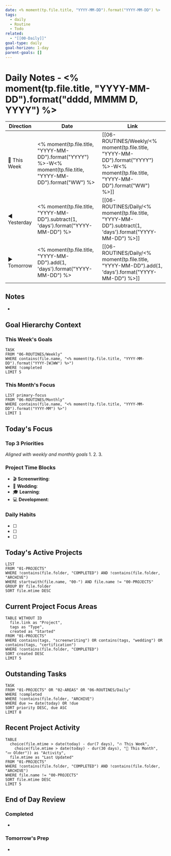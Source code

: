 ```yaml
---
date: <% moment(tp.file.title, "YYYY-MM-DD").format("YYYY-MM-DD") %>
tags:
  - daily
  - Routine
  - Todo
related:
  - "[[00-Daily]]"
goal-type: daily
goal-horizon: 1-day
parent-goals: []
---
```

# Daily Notes - <% moment(tp.file.title, "YYYY-MM-DD").format("dddd, MMMM D, YYYY") %>

| Direction    | Date                                                                                                             | Link                                                                                                                                    |
| ------------ | ---------------------------------------------------------------------------------------------------------------- | --------------------------------------------------------------------------------------------------------------------------------------- |
| 📅 This Week | <% moment(tp.file.title, "YYYY-MM-DD").format("YYYY") %>-W<% moment(tp.file.title, "YYYY-MM-DD").format("WW") %> | [[06-ROUTINES/Weekly/<% moment(tp.file.title, "YYYY-MM-DD").format("YYYY") %>-W<% moment(tp.file.title, "YYYY-MM-DD").format("WW") %>]] |
| ◀️ Yesterday | <% moment(tp.file.title, "YYYY-MM-DD").subtract(1, 'days').format("YYYY-MM-DD") %>                               | [[06-ROUTINES/Daily/<% moment(tp.file.title, "YYYY-MM-DD").subtract(1, 'days').format("YYYY-MM-DD") %>]]                                |
| ▶️ Tomorrow  | <% moment(tp.file.title, "YYYY-MM-DD").add(1, 'days').format("YYYY-MM-DD") %>                                    | [[06-ROUTINES/Daily/<% moment(tp.file.title, "YYYY-MM-DD").add(1, 'days').format("YYYY-MM-DD") %>]]                                     |
## Notes
- 

## Goal Hierarchy Context
### This Week's Goals  
```dataview
TASK
FROM "06-ROUTINES/Weekly"
WHERE contains(file.name, "<% moment(tp.file.title, "YYYY-MM-DD").format("YYYY-[W]WW") %>")
WHERE !completed
LIMIT 5
```

### This Month's Focus
```dataview
LIST primary-focus
FROM "06-ROUTINES/Monthly"  
WHERE contains(file.name, "<% moment(tp.file.title, "YYYY-MM-DD").format("YYYY-MM") %>")
LIMIT 1
```

## Today's Focus
### Top 3 Priorities
*Aligned with weekly and monthly goals*
1. 
2. 
3. 

### Project Time Blocks
- 🎬 **Screenwriting**: 
- 💍 **Wedding**: 
- 🎓 **Learning**: 
- 💻 **Development**: 

### Daily Habits
- [ ] 
- [ ] 
- [ ] 
## Today's Active Projects
```dataview
LIST
FROM "01-PROJECTS"
WHERE !contains(file.folder, "COMPLETED") AND !contains(file.folder, "ARCHIVE")
WHERE startswith(file.name, "00-") AND file.name != "00-PROJECTS"
GROUP BY file.folder
SORT file.mtime DESC
```

## Current Project Focus Areas
```dataview
TABLE WITHOUT ID
  file.link as "Project",
  tags as "Type",
  created as "Started"
FROM "01-PROJECTS"
WHERE contains(tags, "screenwriting") OR contains(tags, "wedding") OR contains(tags, "certification")
WHERE !contains(file.folder, "COMPLETED")
SORT created DESC
LIMIT 5
```

## Outstanding Tasks
```dataview
TASK
FROM "01-PROJECTS" OR "02-AREAS" OR "06-ROUTINES/Daily"
WHERE !completed
WHERE !contains(file.folder, "ARCHIVE")
WHERE due >= date(today) OR !due
SORT priority DESC, due ASC
LIMIT 8
```

## Recent Project Activity
```dataview
TABLE 
  choice(file.mtime > date(today) - dur(7 days), "🔥 This Week", 
    choice(file.mtime > date(today) - dur(30 days), "📅 This Month", "💤 Older")) as "Activity",
  file.mtime as "Last Updated"
FROM "01-PROJECTS"
WHERE !contains(file.folder, "COMPLETED") AND !contains(file.folder, "ARCHIVE")
WHERE file.name != "00-PROJECTS"
SORT file.mtime DESC
LIMIT 5
```

## End of Day Review
### Completed
- 

### Tomorrow's Prep
- 
